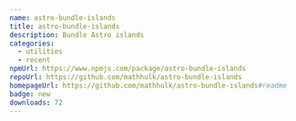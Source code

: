 ```yaml
---
name: astro-bundle-islands
title: astro-bundle-islands
description: Bundle Astro islands
categories:
  - utilities
  - recent
npmUrl: https://www.npmjs.com/package/astro-bundle-islands
repoUrl: https://github.com/mathhulk/astro-bundle-islands
homepageUrl: https://github.com/mathhulk/astro-bundle-islands#readme
badge: new
downloads: 72
---
```

